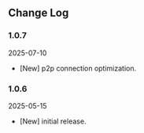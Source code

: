 ## Change Log

### 1.0.7
2025-07-10
* [New] p2p connection optimization.

### 1.0.6
2025-05-15
* [New] initial release.